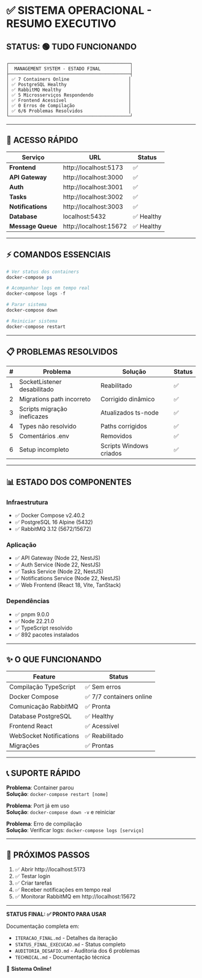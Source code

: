 # ✅ SISTEMA OPERACIONAL - RESUMO EXECUTIVO

## STATUS: 🟢 TUDO FUNCIONANDO

```
┌─────────────────────────────────────────────┐
│  MANAGEMENT SYSTEM - ESTADO FINAL           │
├─────────────────────────────────────────────┤
│ ✅ 7 Containers Online                      │
│ ✅ PostgreSQL Healthy                       │
│ ✅ RabbitMQ Healthy                         │
│ ✅ 5 Microsserviços Respondendo             │
│ ✅ Frontend Acessível                       │
│ ✅ 0 Erros de Compilação                    │
│ ✅ 6/6 Problemas Resolvidos                 │
└─────────────────────────────────────────────┘
```

---

## 🚀 ACESSO RÁPIDO

| Serviço | URL | Status |
|---------|-----|--------|
| **Frontend** | http://localhost:5173 | ✅ |
| **API Gateway** | http://localhost:3000 | ✅ |
| **Auth** | http://localhost:3001 | ✅ |
| **Tasks** | http://localhost:3002 | ✅ |
| **Notifications** | http://localhost:3003 | ✅ |
| **Database** | localhost:5432 | ✅ Healthy |
| **Message Queue** | http://localhost:15672 | ✅ Healthy |

---

## ⚡ COMANDOS ESSENCIAIS

```powershell
# Ver status dos containers
docker-compose ps

# Acompanhar logs em tempo real
docker-compose logs -f

# Parar sistema
docker-compose down

# Reiniciar sistema
docker-compose restart
```

---

## 📋 PROBLEMAS RESOLVIDOS

| # | Problema | Solução | Status |
|---|----------|---------|--------|
| 1 | SocketListener desabilitado | Reabilitado | ✅ |
| 2 | Migrations path incorreto | Corrigido dinâmico | ✅ |
| 3 | Scripts migração ineficazes | Atualizados ts-node | ✅ |
| 4 | Types não resolvido | Paths corrigidos | ✅ |
| 5 | Comentários .env | Removidos | ✅ |
| 6 | Setup incompleto | Scripts Windows criados | ✅ |

---

## 📊 ESTADO DOS COMPONENTES

### Infraestrutura
- ✅ Docker Compose v2.40.2
- ✅ PostgreSQL 16 Alpine (5432)
- ✅ RabbitMQ 3.12 (5672/15672)

### Aplicação
- ✅ API Gateway (Node 22, NestJS)
- ✅ Auth Service (Node 22, NestJS)
- ✅ Tasks Service (Node 22, NestJS)
- ✅ Notifications Service (Node 22, NestJS)
- ✅ Web Frontend (React 18, Vite, TanStack)

### Dependências
- ✅ pnpm 9.0.0
- ✅ Node 22.21.0
- ✅ TypeScript resolvido
- ✅ 892 pacotes instalados

---

## ✨ O QUE FUNCIONANDO

| Feature | Status |
|---------|--------|
| Compilação TypeScript | ✅ Sem erros |
| Docker Compose | ✅ 7/7 containers online |
| Comunicação RabbitMQ | ✅ Pronta |
| Database PostgreSQL | ✅ Healthy |
| Frontend React | ✅ Acessível |
| WebSocket Notifications | ✅ Reabilitado |
| Migrações | ✅ Prontas |

---

## 📞 SUPORTE RÁPIDO

**Problema**: Container parou  
**Solução**: `docker-compose restart [nome]`

**Problema**: Port já em uso  
**Solução**: `docker-compose down -v` e reiniciar

**Problema**: Erro de compilação  
**Solução**: Verificar logs: `docker-compose logs [serviço]`

---

## 🎯 PRÓXIMOS PASSOS

1. ✅ Abrir http://localhost:5173
2. ✅ Testar login
3. ✅ Criar tarefas
4. ✅ Receber notificações em tempo real
5. ✅ Monitorar RabbitMQ em http://localhost:15672

---

**STATUS FINAL: ✅ PRONTO PARA USAR**

Documentação completa em:
- `ITERACAO_FINAL.md` - Detalhes da iteração
- `STATUS_FINAL_EXECUCAO.md` - Status completo
- `AUDITORIA_DESAFIO.md` - Auditoria dos 6 problemas
- `TECHNICAL.md` - Documentação técnica

🚀 **Sistema Online!**
